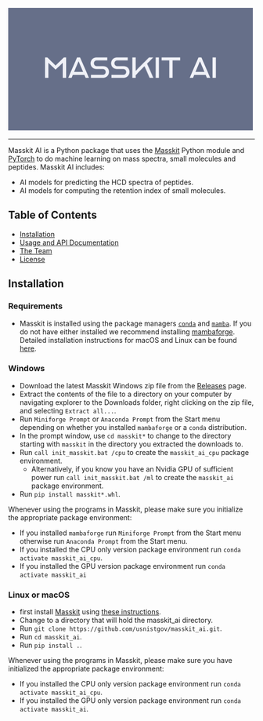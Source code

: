 ![Masskit logo](src/masskit_ai/docs/_static/img/masskit_ai_logo.png)

--------------------------------------------------------------------------------

Masskit AI is a Python package that uses the [Masskit](https://github.com/usnistgov/masskit) Python module and [PyTorch](https://pytorch.org/) to do machine learning on mass spectra, small molecules and peptides.  Masskit AI includes:

- AI models for predicting the HCD spectra of peptides.
- AI models for computing the retention index of small molecules.

<!-- toc -->
## Table of Contents

- [Installation](#installation)
- [Usage and API Documentation](https://pages.nist.gov/masskit_ai)
- [The Team](https://chemdata.nist.gov/)
- [License](LICENSE.md)

<!-- tocstop -->

## Installation

### Requirements

- Masskit is installed using the package managers [`conda`](https://conda.io/) and [`mamba`](https://mamba.readthedocs.io/).
If you do not have either installed we recommend installing [mambaforge](https://github.com/conda-forge/miniforge#mambaforge). Detailed installation instructions for macOS and Linux can be found [here](https://github.com/robotology/robotology-superbuild/blob/master/doc/install-mambaforge.md).

### Windows

- Download the latest Masskit Windows zip file from the
[Releases](https://github.com/usnistgov/masskit_ai/releases) page.
- Extract the contents of the file to a directory on your computer by navigating explorer to the
Downloads folder, right clicking on the zip file, and selecting `Extract all...`.
- Run `Miniforge Prompt` or `Anaconda Prompt` from the Start menu depending on whether you
installed `mambaforge` or a `conda` distribution.
- In the prompt window, use `cd masskit*` to change to the directory starting with `masskit` in
the directory you extracted the downloads to.
- Run `call init_masskit.bat /cpu` to create the `masskit_ai_cpu` package environment.
  - Alternatively, if you know you have an Nvidia GPU of sufficient power
  run `call init_masskit.bat /ml` to create the `masskit_ai` package environment.
- Run `pip install masskit*.whl`.

Whenever using the programs in Masskit, please make sure you initialize the appropriate package environment:

- If you installed `mambaforge` run `Miniforge Prompt` from the Start menu otherwise run `Anaconda Prompt` from the Start menu.
- If you installed the CPU only version package environment run `conda activate masskit_ai_cpu`.
- If you installed the GPU version package environment run `conda activate masskit_ai`

### Linux or macOS

- first install [Masskit](https://github.com/usnistgov/masskit) using [these instructions](https://github.com/usnistgov/masskit#installation).
- Change to a directory that will hold the masskit_ai directory.
- Run `git clone https://github.com/usnistgov/masskit_ai.git`.
- Run `cd masskit_ai`.
- Run `pip install .`.

Whenever using the programs in Masskit, please make sure you have initialized the appropriate package environment:

- If you installed the CPU only version package environment run `conda activate masskit_ai_cpu`.
- If you installed the GPU only version package environment run `conda activate masskit_ai`.
